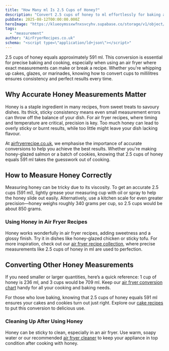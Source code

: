 ```yaml
---
title: "How Many ml Is 2.5 Cups of Honey?"
description: "Convert 2.5 cups of honey to ml effortlessly for baking and cooking. Perfect for air fryer recipes and precise measurements."
pubDate: 2025-08-12T00:00:00.000Z
heroImage: "https://klueoymssxwfnxsvcyhv.supabase.co/storage/v1/object/public/md/how-many-ml-is-2-5-cups-of-honey-d7ec3b6f.webp"
tags:
  - "measurement"
author: "AirFryerRecipes.co.uk"
schema: "<script type=\"application/ld+json\"></script>"
---
```


<p>2.5 cups of honey equals approximately 591 ml. This conversion is essential for precise baking and cooking, especially when using an air fryer where exact measurements can make or break a recipe. Whether you're whipping up cakes, glazes, or marinades, knowing how to convert cups to millilitres ensures consistency and perfect results every time.</p>  

<h2>Why Accurate Honey Measurements Matter</h2>  
<p>Honey is a staple ingredient in many recipes, from sweet treats to savoury dishes. Its thick, sticky consistency means even small measurement errors can throw off the balance of your dish. For air fryer recipes, where timing and temperature are critical, precision is key. Too much honey can lead to overly sticky or burnt results, while too little might leave your dish lacking flavour.</p>  
<p>At <a href=https://www.airfryerrecipe.co.uk>airfryerrecipe.co.uk</a>, we emphasise the importance of accurate conversions to help you achieve the best results. Whether you're making honey-glazed salmon or a batch of cookies, knowing that 2.5 cups of honey equals 591 ml takes the guesswork out of cooking.</p>  

<h2>How to Measure Honey Correctly</h2>  
<p>Measuring honey can be tricky due to its viscosity. To get an accurate 2.5 cups (591 ml), lightly grease your measuring cup with oil or spray to help the honey slide out easily. Alternatively, use a kitchen scale for even greater precision—honey weighs roughly 340 grams per cup, so 2.5 cups would be about 850 grams.</p>  

<h3>Using Honey in Air Fryer Recipes</h3>  
<p>Honey works wonderfully in air fryer recipes, adding sweetness and a glossy finish. Try it in dishes like honey-glazed chicken or sticky tofu. For more inspiration, check out our <a href=https://www.airfryerrecipe.co.uk/recipes>air fryer recipe collection</a>, where precise measurements like 2.5 cups of honey in ml are used to perfection.</p>  

<h2>Converting Other Honey Measurements</h2>  
<p>If you need smaller or larger quantities, here’s a quick reference: 1 cup of honey is 236 ml, and 3 cups would be 709 ml. Keep our <a href=https://www.airfryerrecipe.co.uk/air-fryer-conversion-chart>air fryer conversion chart</a> handy for all your cooking and baking needs.</p>  
<p>For those who love baking, knowing that 2.5 cups of honey equals 591 ml ensures your cakes and cookies turn out just right. Explore our <a href=https://www.airfryerrecipe.co.uk/recipe-category/cakes>cake recipes</a> to put this conversion to delicious use.</p>  

<h3>Cleaning Up After Using Honey</h3>  
<p>Honey can be sticky to clean, especially in an air fryer. Use warm, soapy water or our recommended <a href=https://www.airfryerrecipe.co.uk/air-fryer-cleaner>air fryer cleaner</a> to keep your appliance in top condition after cooking with honey.</p>